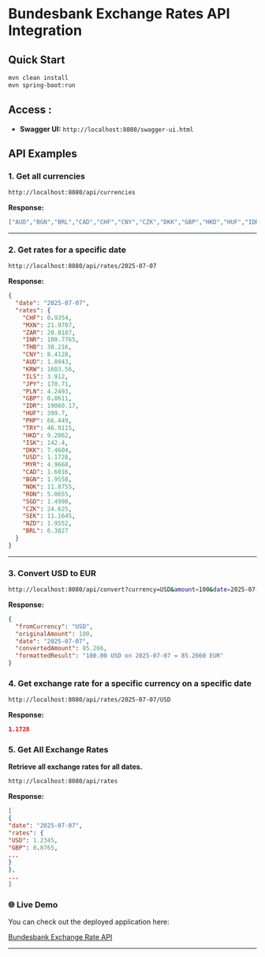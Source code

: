 # Bundesbank Exchange Rates API Integration

## Quick Start

```bash
mvn clean install
mvn spring-boot:run
```

## Access : 
- **Swagger UI:** `http://localhost:8080/swagger-ui.html`

## API Examples

### 1. Get all currencies

```bash
http://localhost:8080/api/currencies
```

**Response:**
```json
["AUD","BGN","BRL","CAD","CHF","CNY","CZK","DKK","GBP","HKD","HUF","IDR","ILS","INR","ISK","JPY","KRW","MXN","MYR","NOK","NZD","PHP","PLN","RON","RUB","SEK","SGD","THB","TRY","USD","ZAR"]
```

---

### 2. Get rates for a specific date
```bash
http://localhost:8080/api/rates/2025-07-07
```

**Response:**
```json
{
  "date": "2025-07-07",
  "rates": {
    "CHF": 0.9354,
    "MXN": 21.9707,
    "ZAR": 20.8187,
    "INR": 100.7765,
    "THB": 38.216,
    "CNY": 8.4128,
    "AUD": 1.8043,
    "KRW": 1603.56,
    "ILS": 3.912,
    "JPY": 170.71,
    "PLN": 4.2493,
    "GBP": 0.8611,
    "IDR": 19060.17,
    "HUF": 399.7,
    "PHP": 66.449,
    "TRY": 46.9115,
    "HKD": 9.2062,
    "ISK": 142.4,
    "DKK": 7.4604,
    "USD": 1.1728,
    "MYR": 4.9668,
    "CAD": 1.6016,
    "BGN": 1.9558,
    "NOK": 11.8755,
    "RON": 5.0655,
    "SGD": 1.4998,
    "CZK": 24.625,
    "SEK": 11.1645,
    "NZD": 1.9552,
    "BRL": 6.3827
  }
}
```

---

### 3. Convert USD to EUR

```bash
http://localhost:8080/api/convert?currency=USD&amount=100&date=2025-07-07
```

**Response:**
```json
{
  "fromCurrency": "USD",
  "originalAmount": 100,
  "date": "2025-07-07",
  "convertedAmount": 85.266,
  "formattedResult": "100.00 USD on 2025-07-07 = 85.2660 EUR"
}
```

### 4. Get exchange rate for a specific currency on a specific date
```bash
http://localhost:8080/api/rates/2025-07-07/USD
```

**Response:**
```json
1.1728
```
### 5. Get All Exchange Rates
**Retrieve all exchange rates for all dates.**

```bash
http://localhost:8080/api/rates
```
**Response:**
```json
[
{
"date": "2025-07-07",
"rates": {
"USD": 1.2345,
"GBP": 0.8765,
...
}
},
...
]
```
### 🌐 Live Demo
You can check out the deployed application here:

[Bundesbank Exchange Rate API](https://bundesbank-exchange-rate.onrender.com/swagger-ui/index.html)

---

